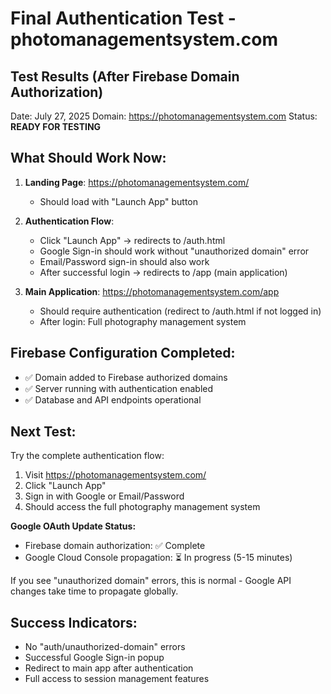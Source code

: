 # Final Authentication Test - photomanagementsystem.com

## Test Results (After Firebase Domain Authorization)

Date: July 27, 2025
Domain: https://photomanagementsystem.com
Status: **READY FOR TESTING**

## What Should Work Now:

1. **Landing Page**: https://photomanagementsystem.com/
   - Should load with "Launch App" button

2. **Authentication Flow**: 
   - Click "Launch App" → redirects to /auth.html
   - Google Sign-in should work without "unauthorized domain" error
   - Email/Password sign-in should also work
   - After successful login → redirects to /app (main application)

3. **Main Application**: https://photomanagementsystem.com/app
   - Should require authentication (redirect to /auth.html if not logged in)
   - After login: Full photography management system

## Firebase Configuration Completed:
- ✅ Domain added to Firebase authorized domains
- ✅ Server running with authentication enabled
- ✅ Database and API endpoints operational

## Next Test:
Try the complete authentication flow:
1. Visit https://photomanagementsystem.com/
2. Click "Launch App"
3. Sign in with Google or Email/Password
4. Should access the full photography management system

**Google OAuth Update Status:**
- Firebase domain authorization: ✅ Complete
- Google Cloud Console propagation: ⏳ In progress (5-15 minutes)

If you see "unauthorized domain" errors, this is normal - Google API changes take time to propagate globally.

## Success Indicators:
- No "auth/unauthorized-domain" errors
- Successful Google Sign-in popup
- Redirect to main app after authentication
- Full access to session management features